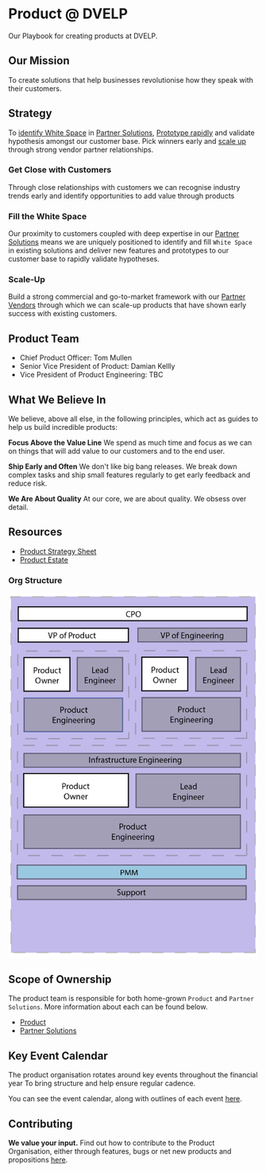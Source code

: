 # Product @ DVELP
Our Playbook for creating products at DVELP.

## Our Mission
To create solutions that help businesses revolutionise how they speak with
their customers.

## Strategy
To [identify White Space](#fill-the-white-space) in [Partner Solutions](/partner-solutions),
[Prototype rapidly](#get-close-with-customers) and validate hypothesis amongst
our customer base. Pick winners early and [scale up](#piggyback-on-partners)
through strong vendor partner relationships.

### Get Close with Customers
Through close relationships with customers we can recognise industry trends early
and identify opportunities to add value through products

### Fill the White Space
Our proximity to customers coupled with deep expertise in our
[Partner Solutions](partner-solutions) means we are uniquely positioned to
identify and fill `White Space` in existing solutions and deliver new features
and prototypes to our customer base to rapidly validate hypotheses.

### Scale-Up
Build a strong commercial and go-to-market framework with our
[Partner Vendors](partner-solutions) through which we can scale-up products
that have shown early success with existing customers.

## Product Team
* Chief Product Officer: Tom Mullen
* Senior Vice President of Product: Damian Kellly
* Vice President of Product Engineering: TBC

## What We Believe In
We believe, above all else, in the following principles, which act as guides to
help us build incredible products:

**Focus Above the Value Line**
We spend as much time and focus as we can on things that will add value to our
customers and to the end user.

**Ship Early and Often**
We don't like big bang releases. We break down complex tasks and ship small
features regularly to get early feedback and reduce risk.

**We Are About Quality**
At our core, we are about quality. We obsess over detail.

## Resources
* [Product Strategy Sheet](https://docs.google.com/spreadsheets/d/16UzzS_aGoPzv1ThoknyqM4NJ3k09QN5M3B7DtxIKY2o)
* [Product Estate](https://docs.google.com/spreadsheets/d/1YR6lM9HXHw2rkY1h2xiqOByDMlc0-1attTKJflA7A9w)

### Org Structure
![alt text](https://raw.githubusercontent.com/DVELP/cookbook/product/assets/product-org-structure.png "DVELP Product Org")

## Scope of Ownership
The product team is responsible for both home-grown `Product` and `Partner
Solutions`. More information about each can be found below.

* [Product](product)
* [Partner Solutions](partner-solutions)

## Key Event Calendar
The product organisation rotates around key events throughout the financial year
To bring structure and help ensure regular cadence.

You can see the event calendar, along with outlines of each event
[here](key-event-calendar.md).

## Contributing
**We value your input.** Find out how to contribute to the Product
Organisation, either through features, bugs or net new products and
propositions [here](product/contributing).

